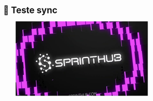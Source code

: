 # 🤨 Teste sync

<figure><img src=".gitbook/assets/maxresdefault.jpg" alt=""><figcaption></figcaption></figure>

